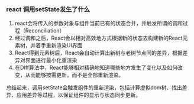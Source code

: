 ### react 调用setState发生了什么

1. react会将传入的参数对象与组件当前已有的状态合并，并触发所谓的调和过程（Reconciliation）
2. 经过调和之后，React会以相对高效地方式根据新的状态去构建新的React元素树，并着手重新渲染UI界面
3. React得到元素树后，React会自动计算出新树与老树节点间的差异，根据差异对界面进行最小化重渲染
4. 在DIff算法中，React能够相对精确地知道哪些地方发生了变化以及如何改变，从而能够按需更新，而不是全部重新渲染。

总结起来，调用setState会触发组件的重新渲染，包括计算虚拟dom树、找出差异、应用差异等过程，以保证组件的显示与状态同步更新。
